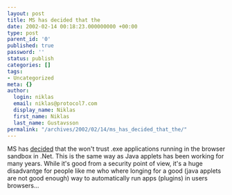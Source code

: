```yaml
---
layout: post
title: MS has decided that the
date: 2002-02-14 00:18:23.000000000 +00:00
type: post
parent_id: '0'
published: true
password: ''
status: publish
categories: []
tags:
- Uncategorized
meta: {}
author:
  login: niklas
  email: niklas@protocol7.com
  display_name: Niklas
  first_name: Niklas
  last_name: Gustavsson
permalink: "/archives/2002/02/14/ms_has_decided_that_the/"
---
```

MS has [decided](http://discuss.develop.com/archives/wa.exe?A2=ind0202b&L=dotnet&F=&S=&P=79795) that the won't trust .exe applications running in the browser sandbox in .Net. This is the same way as Java applets has been working for many years. While it's good from a security point of view, it's a huge disadvantge for people like me who where longing for a good (java applets are not good enough) way to automatically run apps (plugins) in users browsers...


